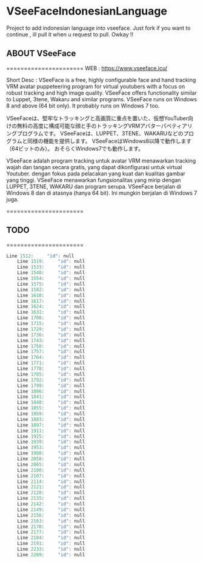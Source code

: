 # VSeeFaceIndonesianLanguage
Project to add indonesian language into vseeface.
Just fork if you want to continue , ill pull it when u request to pull.
Owkay !!



## ABOUT VSeeFace
======================
WEB :
https://www.vseeface.icu/

Short Desc : 
VSeeFace is a free, highly configurable face and hand tracking VRM avatar puppeteering program for virtual youtubers 
with a focus on robust tracking and high image quality. 
VSeeFace offers functionality similar to Luppet, 3tene, Wakaru and similar programs. 
VSeeFace runs on Windows 8 and above (64 bit only). It probably runs on Windows 7 too.

VSeeFaceは、堅牢なトラッキングと高画質に重点を置いた、仮想YouTuber向けの無料の高度に構成可能な顔と手のトラッキングVRMアバターパペティアリングプログラムです。 
VSeeFaceは、LUPPET、3TENE、WAKARUなどのプログラムと同様の機能を提供します。 
VSeeFaceはWindows8以降で動作します（64ビットのみ）。 おそらくWindows7でも動作します。


VSeeFace adalah program tracking untuk avatar VRM menawarkan tracking wajah dan tangan secara gratis, yang dapat dikonfigurasi untuk virtual Youtuber. 
dengan fokus pada pelacakan yang kuat dan kualitas gambar yang tinggi. 
VSeeFace menawarkan fungsionalitas yang mirip dengan LUPPET, 3TENE, WAKARU dan program serupa. 
VSeeFace berjalan di Windows 8 dan di atasnya (hanya 64 bit). Ini mungkin berjalan di Windows 7 juga.


======================
## TODO
======================
``` r
Line 1512:     "id": null
	Line 1519:     "id": null
	Line 1533:     "id": null
	Line 1540:     "id": null
	Line 1554:     "id": null
	Line 1575:     "id": null
	Line 1582:     "id": null
	Line 1610:     "id": null
	Line 1617:     "id": null
	Line 1624:     "id": null
	Line 1631:     "id": null
	Line 1708:     "id": null
	Line 1715:     "id": null
	Line 1729:     "id": null
	Line 1736:     "id": null
	Line 1743:     "id": null
	Line 1750:     "id": null
	Line 1757:     "id": null
	Line 1764:     "id": null
	Line 1771:     "id": null
	Line 1778:     "id": null
	Line 1785:     "id": null
	Line 1792:     "id": null
	Line 1799:     "id": null
	Line 1806:     "id": null
	Line 1841:     "id": null
	Line 1848:     "id": null
	Line 1855:     "id": null
	Line 1869:     "id": null
	Line 1883:     "id": null
	Line 1897:     "id": null
	Line 1911:     "id": null
	Line 1925:     "id": null
	Line 1939:     "id": null
	Line 1953:     "id": null
	Line 1988:     "id": null
	Line 2058:     "id": null
	Line 2065:     "id": null
	Line 2100:     "id": null
	Line 2107:     "id": null
	Line 2114:     "id": null
	Line 2121:     "id": null
	Line 2128:     "id": null
	Line 2135:     "id": null
	Line 2142:     "id": null
	Line 2149:     "id": null
	Line 2156:     "id": null
	Line 2163:     "id": null
	Line 2170:     "id": null
	Line 2177:     "id": null
	Line 2184:     "id": null
	Line 2191:     "id": null
	Line 2233:     "id": null
	Line 2289:     "id": null
```

	